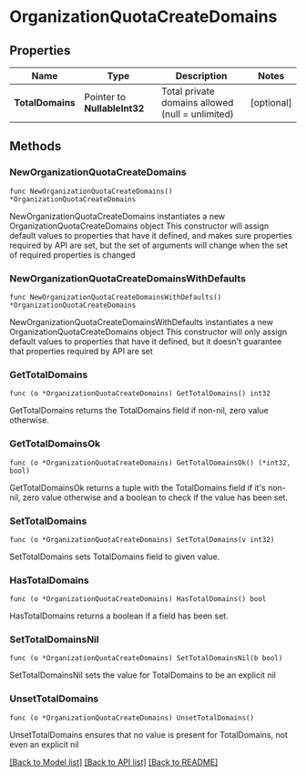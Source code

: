 # OrganizationQuotaCreateDomains

## Properties

Name | Type | Description | Notes
------------ | ------------- | ------------- | -------------
**TotalDomains** | Pointer to **NullableInt32** | Total private domains allowed (null &#x3D; unlimited) | [optional] 

## Methods

### NewOrganizationQuotaCreateDomains

`func NewOrganizationQuotaCreateDomains() *OrganizationQuotaCreateDomains`

NewOrganizationQuotaCreateDomains instantiates a new OrganizationQuotaCreateDomains object
This constructor will assign default values to properties that have it defined,
and makes sure properties required by API are set, but the set of arguments
will change when the set of required properties is changed

### NewOrganizationQuotaCreateDomainsWithDefaults

`func NewOrganizationQuotaCreateDomainsWithDefaults() *OrganizationQuotaCreateDomains`

NewOrganizationQuotaCreateDomainsWithDefaults instantiates a new OrganizationQuotaCreateDomains object
This constructor will only assign default values to properties that have it defined,
but it doesn't guarantee that properties required by API are set

### GetTotalDomains

`func (o *OrganizationQuotaCreateDomains) GetTotalDomains() int32`

GetTotalDomains returns the TotalDomains field if non-nil, zero value otherwise.

### GetTotalDomainsOk

`func (o *OrganizationQuotaCreateDomains) GetTotalDomainsOk() (*int32, bool)`

GetTotalDomainsOk returns a tuple with the TotalDomains field if it's non-nil, zero value otherwise
and a boolean to check if the value has been set.

### SetTotalDomains

`func (o *OrganizationQuotaCreateDomains) SetTotalDomains(v int32)`

SetTotalDomains sets TotalDomains field to given value.

### HasTotalDomains

`func (o *OrganizationQuotaCreateDomains) HasTotalDomains() bool`

HasTotalDomains returns a boolean if a field has been set.

### SetTotalDomainsNil

`func (o *OrganizationQuotaCreateDomains) SetTotalDomainsNil(b bool)`

 SetTotalDomainsNil sets the value for TotalDomains to be an explicit nil

### UnsetTotalDomains
`func (o *OrganizationQuotaCreateDomains) UnsetTotalDomains()`

UnsetTotalDomains ensures that no value is present for TotalDomains, not even an explicit nil

[[Back to Model list]](../README.md#documentation-for-models) [[Back to API list]](../README.md#documentation-for-api-endpoints) [[Back to README]](../README.md)


